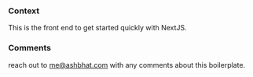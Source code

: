 ### Context
This is the front end to get started quickly with NextJS.


### Comments
reach out to me@ashbhat.com with any comments about this boilerplate.